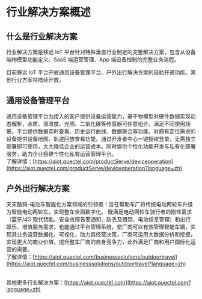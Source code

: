 # 行业解决方案概述

## **什么是行业解决方案**

行业解决方案是移远 IoT 平台针对特殊垂直行业制定的完整解决方案，包含从设备端物模型功能定义、SaaS 端运营管理、App 端设备控制的完整业务流程。

目前移远 IoT 平台开放通用设备管理平台、户外出行解决方案的自助开通功能。其他行业方案将陆续开放。

## 通用设备管理平台

通用设备管理平台为接入的客户提供设备运营能力，基于物模型对硬件数据实现动态解析，水质、温湿度、光照、二氧化碳等传感器可任意组合，满足不同使用场景。平台提供数据实时查看、历史运行曲线、数据聚合等功能，对拥有定位需求的设备提供设备地图、轨迹回放查看功能。通过开发者中心一键授权登录，无需独立部署即可使用，大大降低企业的运营成本。同时提供个性化功能开发与私有化部署服务，助力企业搭建个性化私有运营管理平台。<br/>
了解详情：[https://aiot.quectel.com/productServe/deviceoperation](https://aiot.quectel.com/productServe/deviceoperation?language=zh)

## 户外出行解决方案

天天酷骑-电动车智能化方案领域的引领者！旨在帮助车厂将传统电动两轮车升级为智能电动两轮车，实现整车全面数字化。
既满足电动两轮车骑行者的刚性需求（蓝牙/4G 取代钥匙、安全故障告警通知、防丢及跟踪、电池信息管理）和出行娱乐、增值服务需求，也能通过平台管理系统，使厂商可以有效管理智能车辆，实现其业务运营数据化、可视化，助力其经营决策，厂商可运用大数据分析和挖掘，实现更大的商业价值，提升整车厂商的自身竞争力，此外满足厂商和用户国际化运营的需要。
<br/>了解详情：[https://aiot.quectel.com/businesssolutions/outdoortravel](https://aiot.quectel.com/businesssolutions/outdoortravel?language=zh)

<br/>其他更多行业解决方案：[https://aiot.quectel.com](https://aiot.quectel.com?language=zh)

